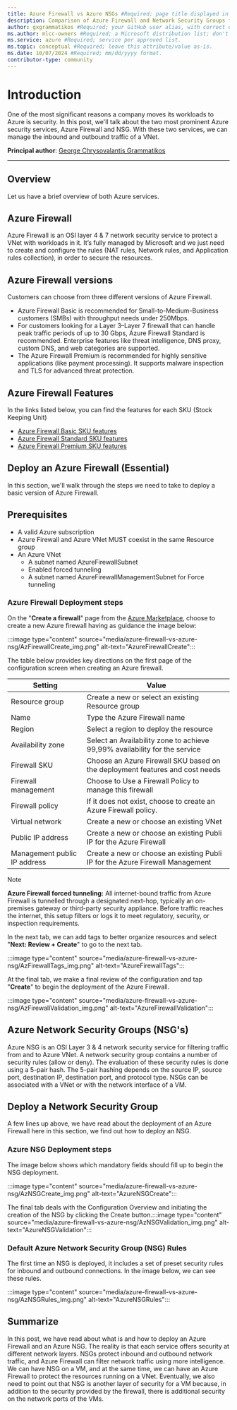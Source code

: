 ```yaml
---
title: Azure Firewall vs Azure NSGs #Required; page title displayed in search results. Don't enclose in quotation marks. 
description: Comparison of Azure Firewall and Network Security Groups for cloud protection. #Required; article description that's displayed in search results. Don't enclose in quotation marks. Do end with a period.
author: gxgrammatikos #Required; your GitHub user alias, with correct capitalization.
ms.author: mlcc-owners #Required; a Microsoft distribution list; don't change. 
ms.service: azure #Required; service per approved list.
ms.topic: conceptual #Required; leave this attribute/value as-is.
ms.date: 10/07/2024 #Required; mm/dd/yyyy format.
contributor-type: community
---
```


# Introduction

One of the most significant reasons a company moves its workloads to Azure is security. In this post, we'll talk about the two most prominent Azure security services, Azure Firewall and NSG. With these two services, we can manage the inbound and outbound traffic of a VNet.

**Principal author**: [George Chrysovalantis Grammatikos](/users/georgechrysovalantisgrammatikos-8518/) 

---

## Overview

Let us have a brief overview of both Azure services.

## Azure Firewall

Azure Firewall is an OSI layer 4 & 7 network security service to protect a VNet with workloads in it. It’s fully managed by Microsoft and we just need to create and configure the rules (NAT rules, Network rules, and Application rules collection), in order to secure the resources.

## Azure Firewall versions

Customers can choose from three different versions of Azure Firewall.

- Azure Firewall Basic is recommended for Small-to-Medium-Business customers (SMBs) with throughput needs under 250Mbps.
- For customers looking for a Layer 3–Layer 7 firewall that can handle peak traffic periods of up to 30 Gbps, Azure Firewall Standard is recommended. Enterprise features like threat intelligence, DNS proxy, custom DNS, and web categories are supported.
- The Azure Firewall Premium is recommended for highly sensitive applications (like payment processing). It supports malware inspection and TLS for advanced threat protection.

## Azure Firewall Features

In the links listed below, you can find the features for each SKU (Stock Keeping Unit)

- [Azure Firewall Basic SKU features](/azure/firewall/basic-features)
- [Azure Firewall Standard SKU features](/azure/firewall/features)
- [Azure Firewall Premium SKU features](/azure/firewall/premium-features)

## Deploy an Azure Firewall (Essential)

In this section, we'll walk through the steps we need to take to deploy a basic version of Azure Firewall.

## Prerequisites

- A valid Azure subscription
- Azure Firewall and Azure VNet MUST coexist in the same Resource group
- An Azure VNet
  - A subnet named AzureFirewallSubnet
  - Enabled forced tunneling
  - A subnet named AzureFirewallManagementSubnet for Force tunneling

### Azure Firewall Deployment steps

On the "**Create a firewall**" page from the [Azure Marketplace](https://azuremarketplace.microsoft.com/en-us/), choose to create a new Azure firewall having as guidance the image below:

:::image type="content" source="media/azure-firewall-vs-azure-nsg/AzFirewallCreate_img.png" alt-text="AzureFirewallCreate":::

The table below provides key directions on the first page of the configuration screen when creating an Azure firewall.

| **Setting**           | **Value** |
|-----------------------|------------------- |
| Resource group        | Create a new or select an existing Resource group |
| Name | Type the Azure Firewall name |
| Region | Select a region to deploy the resource |
| Availability zone | Select an Availability zone to achieve 99,99% availability for the service |
| Firewall SKU | Choose an Azure Firewall SKU based on the deployment features and cost needs |
| Firewall management | Choose to Use a Firewall Policy to manage this firewall |
| Firewall policy | If it does not exist, choose to create an Azure Firewall policy. |
| Virtual network | Create a new or choose an existing VNet |
| Public IP address | Create a new or choose an existing Publi IP for the Azure Firewall |
| Management public IP address | Create a new or choose an existing Publi IP for the Azure Firewall Management|

> [!NOTE]
> **Azure Firewall forced tunneling:** All internet-bound traffic from Azure Firewall is tunnelled through a designated next-hop, typically an on-premises gateway or third-party security appliance. Before traffic reaches the internet, this setup filters or logs it to meet regulatory, security, or inspection requirements.

In the next tab, we can add tags to better organize resources and select "**Next: Review + Create**" to go to the next tab.

:::image type="content" source="media/azure-firewall-vs-azure-nsg/AzFirewallTags_img.png" alt-text="AzureFirewallTags":::

At the final tab, we make a final review of the configuration and tap "**Create**" to begin the deployment of the Azure Firewall.

:::image type="content" source="media/azure-firewall-vs-azure-nsg/AzFirewallValidation_img.png" alt-text="AzureFirewallValidation":::

## Azure Network Security Groups (NSG's)

Azure NSG is an OSI Layer 3 & 4 network security service for filtering traffic from and to Azure VNet. A network security group contains a number of security rules (allow or deny). The evaluation of these security rules is done using a 5-pair hash. The 5-pair hashing depends on the source IP, source port, destination IP, destination port, and protocol type. NSGs can be associated with a VNet or with the network interface of a VM.

## Deploy a Network Security Group

A few lines up above, we have read about the deployment of an Azure Firewall here in this section, we find out how to deploy an NSG.

### Azure NSG Deployment steps

The image below shows which mandatory fields should fill up to begin the NSG deployment.

:::image type="content" source="media/azure-firewall-vs-azure-nsg/AzNSGCreate_img.png" alt-text="AzureNSGCreate":::

The final tab deals with the Configuration Overview and initiating the creation of the NSG by clicking the Create button.:::image type="content" source="media/azure-firewall-vs-azure-nsg/AzNSGValidation_img.png" alt-text="AzureNSGValidation":::

### Default Azure Network Security Group (NSG) Rules

The first time an NSG is deployed, it includes a set of preset security rules for inbound and outbound connections. In the image below, we can see these rules.

:::image type="content" source="media/azure-firewall-vs-azure-nsg/AzNSGRules_img.png" alt-text="AzureNSGRules":::

## Summarize

In this post, we have read about what is and how to deploy an Azure Firewall and an Azure NSG. The reality is that each service offers security at different network layers. NSGs protect inbound and outbound network traffic, and Azure Firewall can filter network traffic using more intelligence. We can have NSG on a VM, and at the same time, we can have an Azure Firewall to protect the resources running on a VNet. Eventually, we also need to point out that NSG is another layer of security for a VM because, in addition to the security provided by the firewall, there is additional security on the network ports of the VMs.
